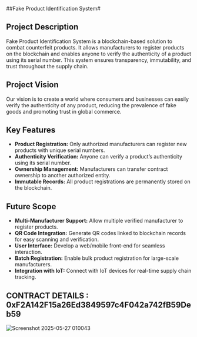   ##Fake Product Identification System#
 
## Project Description ##



Fake Product Identification System is a blockchain-based solution to combat counterfeit products. It allows manufacturers to register products on the blockchain and enables anyone to verify the authenticity of a product using its serial number. This system ensures transparency, immutability, and trust throughout the supply chain.

## Project Vision

Our vision is to create a world where consumers and businesses can easily verify the authenticity of any product, reducing the prevalence of fake goods and promoting trust in global commerce.

## Key Features

- **Product Registration:** Only authorized manufacturers can register new products with unique serial numbers.
- **Authenticity Verification:** Anyone can verify a product’s authenticity using its serial number.
- **Ownership Management:** Manufacturers can transfer contract ownership to another authorized entity.
- **Immutable Records:** All product registrations are permanently stored on the blockchain.

## Future Scope

- **Multi-Manufacturer Support:** Allow multiple verified manufacturer to register products.
- **QR Code Integration:** Generate QR codes linked to blockchain records for easy scanning and verification.
- **User Interface:** Develop a web/mobile front-end for seamless interaction.
- **Batch Registration:** Enable bulk product registration for large-scale manufacturers.
- **Integration with IoT:** Connect with IoT devices for real-time supply chain tracking.

## CONTRACT DETAILS  : 0xF2A142F15a26Ed3849597c4F042a742fB59Deb59
![Screenshot 2025-05-27 010043](https://github.com/user-attachments/assets/6366b72d-7f3f-42c6-a05d-42b32116d3de)

